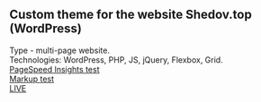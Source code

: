## Custom theme for the website Shedov.top (WordPress)
Type - multi-page website. <br />
Technologies: WordPress, PHP, JS, jQuery, Flexbox, Grid. <br />
[PageSpeed Insights test](https://developers.google.com/speed/pagespeed/insights/?url=https://shedov.top/) <br/>
[Markup test](https://validator.w3.org/nu/?doc=https%3A%2F%2Fshedov.top%2F) <br/>
[LIVE](https://shedov.top)
